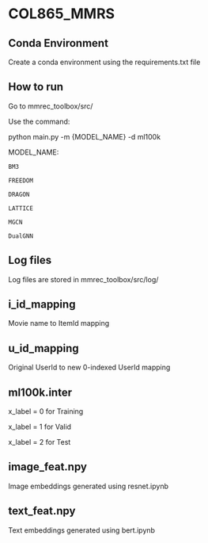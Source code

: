# COL865_MMRS

## Conda Environment
Create a conda environment using the requirements.txt file

## How to run
Go to mmrec_toolbox/src/

Use the command:

python main.py -m {MODEL_NAME} -d ml100k

MODEL_NAME:

    BM3

    FREEDOM

    DRAGON

    LATTICE

    MGCN

    DualGNN


## Log files
Log files are stored in mmrec_toolbox/src/log/

## i_id_mapping
Movie name to ItemId mapping

## u_id_mapping
Original UserId to new 0-indexed UserId mapping

## ml100k.inter 
x_label = 0 for Training

x_label = 1 for Valid

x_label = 2 for Test


## image_feat.npy
Image embeddings generated using resnet.ipynb

## text_feat.npy
Text embeddings generated using bert.ipynb

